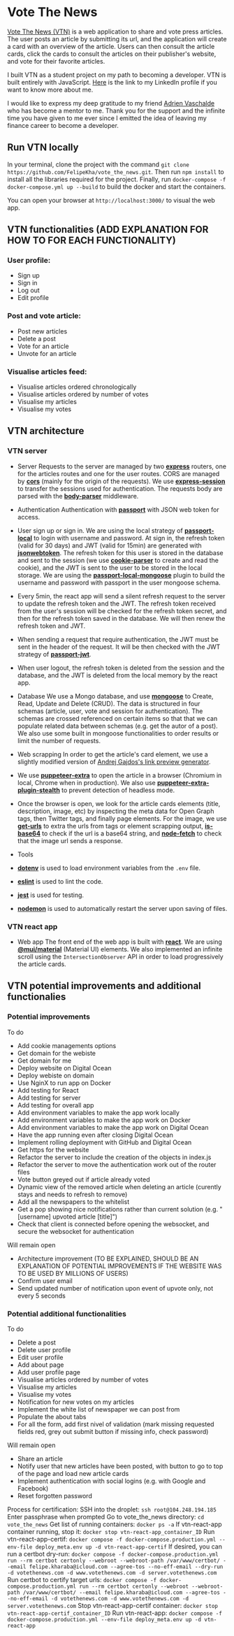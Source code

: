 # Vote The News

[Vote The News (VTN)](PASTEURLHERE.COM) is a web application to share and vote press articles. The user posts an article by submitting its url, and the application will create a card with an overview of the article. Users can then consult the article cards, click the cards to consult the articles on their publisher's website, and vote for their favorite articles.

I built VTN as a student project on my path to becoming a developer. VTN is built entirely with JavaScript. [Here](https://www.linkedin.com/in/felipe-kharaba-11481444/) is the link to my LinkedIn profile if you want to know more about me.

I would like to express my deep gratitude to my friend [Adrien Vaschalde](https://www.linkedin.com/in/avaschalde/) who has become a mentor to me. Thank you for the support and the infinite time you have given to me ever since I emitted the idea of leaving my finance career to become a developer.

## Run VTN locally

In your terminal, clone the project with the command `git clone https://github.com/FelipeKha/vote_the_news.git`.
Then run `npm install` to install all the libraries required for the project.
Finally, run `docker-compose -f docker-compose.yml up --build` to build the docker and start the containers.

You can open your browser at `http://localhost:3000/` to visual the web app.

## VTN functionalities (ADD EXPLANATION FOR HOW TO FOR EACH FUNCTIONALITY)

### User profile:
- Sign up
- Sign in
- Log out
- Edit profile

### Post and vote article:
- Post new articles
- Delete a post
- Vote for an article
- Unvote for an article

### Visualise articles feed:
- Visualise articles ordered chronologically
- Visualise articles ordered by number of votes
- Visualise my articles
- Visualise my votes

## VTN architecture
### VTN server
- Server
Requests to the server are managed by two [**express**](https://www.npmjs.com/package/express) routers, one for the articles routes and one for the user routes. CORS are managed by [**cors**](https://www.npmjs.com/package/cors) (mainly for the origin of the requests). We use [**express-session**](https://www.npmjs.com/package/express-session) to transfer the sessions used for authentication. The requests body are parsed with the [**body-parser**](https://www.npmjs.com/package/body-parser) middleware.
- Authentication
Authentication with [**passport**](https://www.npmjs.com/package/passport) with JSON web token for access.
 - User sign up or sign in. We are using the local strategy of [**passport-local**](https://www.npmjs.com/package/passport-local) to login with username and password. At sign in, the refresh token (valid for 30 days) and JWT (valid for 15min) are generated with [**jsonwebtoken**](https://www.npmjs.com/package/jsonwebtoken). The refresh token for this user is stored in the database and sent to the session (we use [**cookie-parser**](https://www.npmjs.com/package/cookie-parser) to create and read the cookie), and the JWT is sent to the user to be stored in the local storage. We are using the [**passport-local-mongoose**](https://www.npmjs.com/package/passport-local-mongoose) plugin to build the username and password with passport in the user mongoose schema.
 - Every 5min, the react app will send a silent refresh request to the server to update the refresh token and the JWT. The refresh token received from the user's session will be checked for the refresh token secret, and then for the refresh token saved in the database. We will then renew the refresh token and JWT.
 - When sending a request that require authentication, the JWT must be sent in the header of the request. It will be then checked with the JWT strategy of [**passport-jwt**](https://www.npmjs.com/package/passport-jwt).
 - When user logout, the refresh token is deleted from the session and the database, and the JWT is deleted from the local memory by the react app.

- Database
We use a Mongo database, and use [**mongoose**](https://www.npmjs.com/package/mongoose) to Create, Read, Update and Delete (CRUD). The data is structured in four schemas (article, user, vote and session for authentication). The schemas are crossed referenced on certain items so that that we can populate related data between schemas (e.g. get the autor of a post). We also use some built in mongoose functionalities to order results or limit the number of requests.
- Web scrapping
In order to get the article's card element, we use a slightly modified version of [Andrej Gajdos's link preview generator](https://github.com/AndrejGajdos/link-preview-generator).
 - We use [**puppeteer-extra**](https://www.npmjs.com/package/puppeteer-extra) to open the article in a browser (Chromium in local, Chrome when in production). We also use [**puppeteer-extra-plugin-stealth**](https://www.npmjs.com/package/puppeteer-extra-plugin-stealth) to prevent detection of headless mode.
 - Once the browser is open, we look for the article cards elements (title, description, image, etc) by inspecting the meta data for Open Graph tags, then Twitter tags, and finally page elements. For the image, we use [**get-urls**](https://www.npmjs.com/package/get-urls) to extra the urls from tags or element scrapping output, [**is-base64**](https://www.npmjs.com/package/is-base64) to check if the url is a base64 string, and [**node-fetch**](https://www.npmjs.com/package/node-fetch) to check that the image url sends a response.
- Tools
 - [**dotenv**](https://www.npmjs.com/package/dotenv) is used to load environment variables from the `.env` file.
 - [**eslint**](https://www.npmjs.com/package/eslint) is used to lint the code.
 - [**jest**](https://www.npmjs.com/package/jest) is used for testing.
 - [**nodemon**](https://www.npmjs.com/package/nodemon) is used to automatically restart the server upon saving of files.

### VTN react app
- Web app
The front end of the web app is built with [**react**](https://www.npmjs.com/package/react). We are using [**@mui/material**](https://www.npmjs.com/package/@mui/material) (Material UI) elements. We also implemented an infinite scroll using the `IntersectionObserver` API in order to load progressively the article cards.

## VTN potential improvements and additional functionalies
### Potential improvements
To do
- Add cookie managements options
- Get domain for the webiste
- Get domain for me
- Deploy website on Digital Ocean
- Deploy webiste on domain
- Use NginX to run app on Docker
- Add testing for React
- Add testing for server
- Add testing for overall app
- Add environment variables to make the app work locally
- Add environment variables to make the app work on Docker
- Add environment variables to make the app work on Digital Ocean
- Have the app running even after closing Digital Ocean
- Implement rolling deployment with GitHub and Digital Ocean
- Get https for the website
- Refactor the server to include the creation of the objects in index.js
- Refactor the server to move the authentication work out of the router files
- Vote button greyed out if article already voted
- Dynamic view of the removed article when deleting an article (curently stays and needs to refresh to remove)
- Add all the newspapers to the whitelist
- Get a pop showing nice notifications rather than current solution (e.g. "[username] upvoted article [title]")
- Check that client is connected before opening the websocket, and secure the websocket for authentication


Will remain open
- Architecture improvement (TO BE EXPLAINED, SHOULD BE AN EXPLANATION OF POTENTIAL IMPROVEMENTS IF THE WEBSITE WAS TO BE USED BY MILLIONS OF USERS)
- Confirm user email
- Send updated number of notification upon event of upvote only, not every 5 seconds


### Potential additional functionalities
To do
- Delete a post
- Delete user profile
- Edit user profile
- Add about page
- Add user profile page
- Visualise articles ordered by number of votes
- Visualise my articles
- Visualise my votes
- Notification for new votes on my articles
- Implement the white list of newspaper we can post from
- Populate the about tabs
- For all the form, add first nivel of validation (mark missing requested fields red, grey out submit button if missing info, check password)

Will remain open
- Share an article
- Notify user that new articles have been posted, with button to go to top of the page and load new article cards
- Implement authentication with social logins (e.g. with Google and Facebook)
- Reset forgotten password


Process for certification:
SSH into the droplet:
`ssh root@104.248.194.185`
Enter passphrase when prompted
Go to vote_the_news directory:
`cd vote_the_news`
Get list of running containers:
`docker ps -a`
If vtn-react-app container running, stop it:
`docker stop vtn-react-app_container_ID`
Run vtn-react-app-certif:
`docker compose -f docker-compose.production.yml --env-file deploy_meta.env up -d vtn-react-app-certif`
If desired, you can run a certbot dry-run:
`docker compose -f docker-compose.production.yml run --rm certbot certonly --webroot --webroot-path /var/www/certbot/ --email felipe.kharaba@icloud.com --agree-tos --no-eff-email --dry-run -d votethenews.com -d www.votethenews.com -d server.votethenews.com`
Run certbot to certify target urls:
`docker compose -f docker-compose.production.yml run --rm certbot certonly --webroot --webroot-path /var/www/certbot/ --email felipe.kharaba@icloud.com --agree-tos --no-eff-email -d votethenews.com -d www.votethenews.com -d server.votethenews.com`
Stop vtn-react-app-certif container:
`docker stop vtn-react-app-certif_container_ID`
Run vtn-react-app:
`docker compose -f docker-compose.production.yml --env-file deploy_meta.env up -d vtn-react-app`
